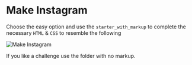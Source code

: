 # Make Instagram

Choose the easy option and use the `starter_with_markup` to complete the necessary `HTML` & `CSS` to resemble the following

![Make Instagram ](http://i.imgur.com/I0qi4jd.png)

If you like a challenge use the folder with no markup.
